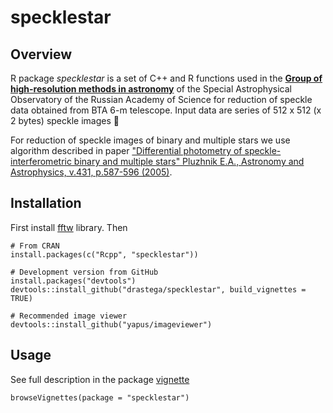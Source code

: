 # specklestar

Overview
--------

R package *specklestar* is a set of C++ and R functions used in the [**Group of high-resolution methods in astronomy**](https://www.sao.ru/Doc-en/index.html) of the Special Astrophysical Observatory
of the Russian Academy of Science for reduction of speckle data obtained from BTA 6-m telescope.
Input data are series of 512 x 512 (x 2 bytes) speckle images :stars:

For reduction of speckle images of binary and multiple stars we use algorithm described in paper
["Differential photometry of speckle-interferometric binary and multiple stars"
Pluzhnik E.A., Astronomy and Astrophysics, v.431, p.587-596 (2005)](https://www.aanda.org/articles/aa/pdf/2005/08/aa1158.pdf).

## Installation
First install [fftw](http://www.fftw.org/) library. Then
```
# From CRAN
install.packages(c("Rcpp", "specklestar"))
```
```
# Development version from GitHub
install.packages("devtools")
devtools::install_github("drastega/specklestar", build_vignettes = TRUE)

# Recommended image viewer
devtools::install_github("yapus/imageviewer")
```
## Usage
See full description in the package [vignette](https://drastega.github.io/docs/specklestar_vignette.html)
```
browseVignettes(package = "specklestar")
```
